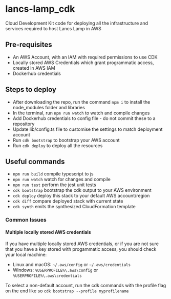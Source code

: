 # lancs-lamp_cdk

Cloud Development Kit code for deploying all the infrastructure and services required to host Lancs Lamp in AWS

## Pre-requisites

- An AWS Account, with an IAM with required permissions to use CDK
- Locally stored AWS Credentials which grant programmatic access, created in AWS IAM
- Dockerhub credentials

## Steps to deploy

- After downloading the repo, run the command `npm i` to install the node_modules folder and libraries
- In the terminal, run `npm run watch` to watch and compile changes
- Add Dockerhub credentials to config file - do not commit these to a repository
- Update lib/config.ts file to customise the settings to match deployment account
- Run `cdk bootstrap` to bootstrap your AWS account
- Run `cdk deploy` to deploy all the resources

## Useful commands

- `npm run build` compile typescript to js
- `npm run watch` watch for changes and compile
- `npm run test` perform the jest unit tests
- `cdk bootstrap` bootstrap the cdk output to your AWS environment
- `cdk deploy` deploy this stack to your default AWS account/region
- `cdk diff` compare deployed stack with current state
- `cdk synth` emits the synthesized CloudFormation template

### Common Issues

#### Multiple locally stored AWS credentials

If you have multiple locally stored AWS credentials, or if you are not sure that you have a key stored with progammatic access, you should check your local machine:

- Linux and macOS: `~/.aws/config` or `~/.aws/credentials`
- Windows: `%USERPROFILE%\.aws\config` or `%USERPROFILE%\.aws\credentials`

To select a non-default account, run the cdk commands with the profile flag on the end like so `cdk bootstrap --profile myprofilename`
